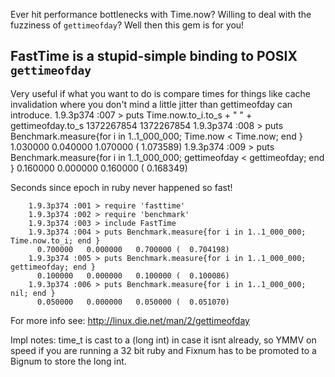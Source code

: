 Ever hit performance bottlenecks with Time.now?  Willing to deal with the fuzziness of `gettimeofday`?  Well then this gem is for you!

## FastTime is a stupid-simple binding to POSIX `gettimeofday`

Very useful if what you want to do is compare times for things like cache invalidation where you don't mind a little jitter than gettimeofday can introduce.
		1.9.3p374 :007 > puts Time.now.to_i.to_s + " " + gettimeofday.to_s
		1372267854 1372267854
		1.9.3p374 :008 > puts Benchmark.measure{for i in 1..1_000_000; Time.now < Time.now; end }
		  1.030000   0.040000   1.070000 (  1.073589)
		1.9.3p374 :009 > puts Benchmark.measure{for i in 1..1_000_000; gettimeofday < gettimeofday; end }
		  0.160000   0.000000   0.160000 (  0.168349)

Seconds since epoch in ruby never happened so fast!

		1.9.3p374 :001 > require 'fasttime'
		1.9.3p374 :002 > require 'benchmark'
		1.9.3p374 :003 > include FastTime
		1.9.3p374 :004 > puts Benchmark.measure{for i in 1..1_000_000; Time.now.to_i; end }
		  0.700000   0.000000   0.700000 (  0.704198)
		1.9.3p374 :005 > puts Benchmark.measure{for i in 1..1_000_000; gettimeofday; end }
		  0.100000   0.000000   0.100000 (  0.100086)
		1.9.3p374 :006 > puts Benchmark.measure{for i in 1..1_000_000; nil; end }
		  0.050000   0.000000   0.050000 (  0.051070)

For more info see: http://linux.die.net/man/2/gettimeofday

Impl notes: time_t is cast to a (long int) in case it isnt already, so YMMV on speed if you are running a 32 bit ruby and Fixnum has to be promoted to a Bignum to store the long int.

